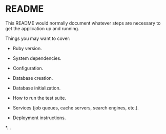 # README

This README would normally document whatever steps are necessary to get the
application up and running.

Things you may want to cover:

* Ruby version.

* System dependencies.  

* Configuration.

* Database creation.

* Database initialization.

* How to run the test suite.

* Services (job queues, cache servers, search engines, etc.).

* Deployment instructions.

*... 
